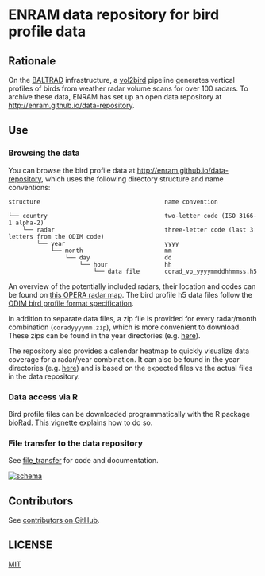 # ENRAM data repository for bird profile data

## Rationale

On the [BALTRAD](http://baltrad.eu/) infrastructure, a [vol2bird](https://github.com/adokter/vol2bird) pipeline generates vertical profiles of birds from weather radar volume scans for over 100 radars. To archive these data, ENRAM has set up an open data repository at http://enram.github.io/data-repository.

## Use

### Browsing the data

You can browse the bird profile data at http://enram.github.io/data-repository, which uses the following directory structure and name conventions:

```
structure                                   name convention

└── country                                 two-letter code (ISO 3166-1 alpha-2)
    └── radar                               three-letter code (last 3 letters from the ODIM code)
        └── year                            yyyy
            └── month                       mm
                └── day                     dd
                    └── hour                hh
                        └── data file       corad_vp_yyyymmddhhmmss.h5
```
An overview of the potentially included radars, their location and codes can be found on [this OPERA radar map](http://eumetnet.eu/wp-content/themes/aeron-child/observations-programme/current-activities/opera/database/OPERA_Database/index.html). The bird profile h5 data files follow the [ODIM bird profile format specification](https://github.com/adokter/vol2bird/wiki/ODIM-bird-profile-format-specification).

In addition to separate data files, a zip file is provided for every radar/month combination (`coradyyyymm.zip`), which is more convenient to download. These zips can be found in the year directories (e.g. [here](http://enram.github.io/data-repository/?prefix=nl/dbl/2017/)).

The repository also provides a calendar heatmap to quickly visualize data coverage for a radar/year combination. It can also be found in the year directories (e.g. [here](http://enram.github.io/data-repository/?prefix=nl/dbl/2017/)) and is based on the expected files vs the actual files in the data repository.

### Data access via R

Bird profile files can be downloaded programmatically with the R package [bioRad](https://github.com/adokter/bioRad). [This vignette](https://github.com/enram/bioRad/blob/master/vignettes/intro_vp.Rmd) explains how to do so.

### File transfer to the data repository

See [file_transfer](file_transfer) for code and documentation.

[![schema](https://cdn.rawgit.com/enram/data-repository/e23d27b4/schema.svg)](schema.svg)

## Contributors

See [contributors on GitHub](https://github.com/enram/data-repository/graphs/contributors).

## LICENSE

[MIT](LICENSE)
